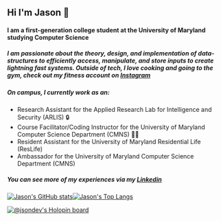 ## Hi I'm Jason 👋
#### I am a first-generation college student at the University of Maryland studying Computer Science  
##### I am passionate about the theory, design, and implementation of data-structures to efficiently access, manipulate, and store inputs to create lightning fast systems. Outside of tech, I love cooking and going to the gym, check out my fitness account on [Instagram](https://www.instagram.com/deversfit/) 

##### On campus, I currently work as an: 
- Research Assistant for the Applied Research Lab for Intelligence and Security (ARLIS) 🔒
- Course Facilitator/Coding Instructor for the University of Maryland Computer Science Department (CMNS) 🧑‍🏫
- Resident Assistant for the University of Maryland Residential Life (ResLife) 
- Ambassador for the University of Maryland Computer Science Department (CMNS)

##### You can see more of my experiences via my [Linkedin](https://www.linkedin.com/in/jsondev) 

[![Jason's GitHub stats](https://github-readme-stats-gamma-ashy-92.vercel.app/api?username=jsondevers&show_icons=true&theme=dracula&count_private=false)](https://github.com/jsondevers/github-readme-stats)[![Jason's Top Langs](https://github-readme-stats-gamma-ashy-92.vercel.app/api/top-langs/?username=jsondevers&langs_count=9&layout=compact&hide=C,Cython,CSS,html,Standard%20ML,python,Jupyter%20Notebook,make,cmake&theme=dracula&count_private=false)](https://github.com/jsondevers/github-readme-stats)

[![@jsondev's Holopin board](https://holopin.me/jsondev)](https://holopin.io/@jsondev)


